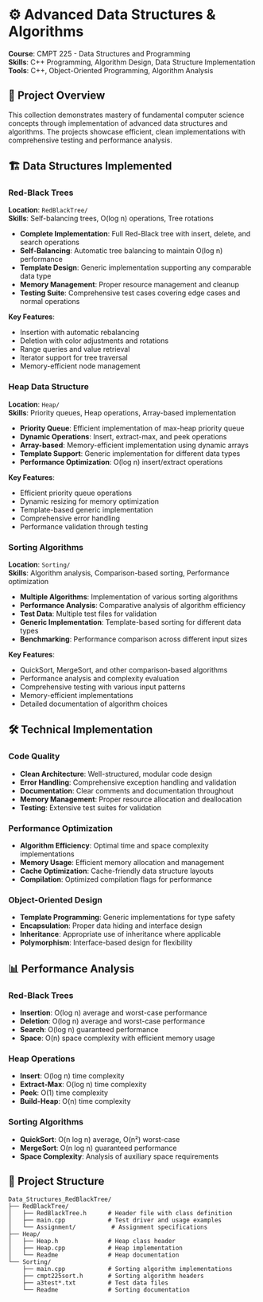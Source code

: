 # ⚙️ Advanced Data Structures & Algorithms

**Course**: CMPT 225 - Data Structures and Programming  
**Skills**: C++ Programming, Algorithm Design, Data Structure Implementation  
**Tools**: C++, Object-Oriented Programming, Algorithm Analysis

## 🎯 Project Overview

This collection demonstrates mastery of fundamental computer science concepts through implementation of advanced data structures and algorithms. The projects showcase efficient, clean implementations with comprehensive testing and performance analysis.

## 🏗️ Data Structures Implemented

### Red-Black Trees

**Location**: `RedBlackTree/`  
**Skills**: Self-balancing trees, O(log n) operations, Tree rotations

- **Complete Implementation**: Full Red-Black tree with insert, delete, and search operations
- **Self-Balancing**: Automatic tree balancing to maintain O(log n) performance
- **Template Design**: Generic implementation supporting any comparable data type
- **Memory Management**: Proper resource management and cleanup
- **Testing Suite**: Comprehensive test cases covering edge cases and normal operations

**Key Features**:

- Insertion with automatic rebalancing
- Deletion with color adjustments and rotations
- Range queries and value retrieval
- Iterator support for tree traversal
- Memory-efficient node management

### Heap Data Structure

**Location**: `Heap/`  
**Skills**: Priority queues, Heap operations, Array-based implementation

- **Priority Queue**: Efficient implementation of max-heap priority queue
- **Dynamic Operations**: Insert, extract-max, and peek operations
- **Array-based**: Memory-efficient implementation using dynamic arrays
- **Template Support**: Generic implementation for different data types
- **Performance Optimization**: O(log n) insert/extract operations

**Key Features**:

- Efficient priority queue operations
- Dynamic resizing for memory optimization
- Template-based generic implementation
- Comprehensive error handling
- Performance validation through testing

### Sorting Algorithms

**Location**: `Sorting/`  
**Skills**: Algorithm analysis, Comparison-based sorting, Performance optimization

- **Multiple Algorithms**: Implementation of various sorting algorithms
- **Performance Analysis**: Comparative analysis of algorithm efficiency
- **Test Data**: Multiple test files for validation
- **Generic Implementation**: Template-based sorting for different data types
- **Benchmarking**: Performance comparison across different input sizes

**Key Features**:

- QuickSort, MergeSort, and other comparison-based algorithms
- Performance analysis and complexity evaluation
- Comprehensive testing with various input patterns
- Memory-efficient implementations
- Detailed documentation of algorithm choices

## 🛠️ Technical Implementation

### Code Quality

- **Clean Architecture**: Well-structured, modular code design
- **Error Handling**: Comprehensive exception handling and validation
- **Documentation**: Clear comments and documentation throughout
- **Memory Management**: Proper resource allocation and deallocation
- **Testing**: Extensive test suites for validation

### Performance Optimization

- **Algorithm Efficiency**: Optimal time and space complexity implementations
- **Memory Usage**: Efficient memory allocation and management
- **Cache Optimization**: Cache-friendly data structure layouts
- **Compilation**: Optimized compilation flags for performance

### Object-Oriented Design

- **Template Programming**: Generic implementations for type safety
- **Encapsulation**: Proper data hiding and interface design
- **Inheritance**: Appropriate use of inheritance where applicable
- **Polymorphism**: Interface-based design for flexibility

## 📊 Performance Analysis

### Red-Black Trees

- **Insertion**: O(log n) average and worst-case performance
- **Deletion**: O(log n) average and worst-case performance
- **Search**: O(log n) guaranteed performance
- **Space**: O(n) space complexity with efficient memory usage

### Heap Operations

- **Insert**: O(log n) time complexity
- **Extract-Max**: O(log n) time complexity
- **Peek**: O(1) time complexity
- **Build-Heap**: O(n) time complexity

### Sorting Algorithms

- **QuickSort**: O(n log n) average, O(n²) worst-case
- **MergeSort**: O(n log n) guaranteed performance
- **Space Complexity**: Analysis of auxiliary space requirements

## 📁 Project Structure

```
Data_Structures_RedBlackTree/
├── RedBlackTree/
│   ├── RedBlackTree.h      # Header file with class definition
│   ├── main.cpp            # Test driver and usage examples
│   └── Assignment/          # Assignment specifications
├── Heap/
│   ├── Heap.h              # Heap class header
│   ├── Heap.cpp            # Heap implementation
│   └── Readme              # Heap documentation
└── Sorting/
    ├── main.cpp            # Sorting algorithm implementations
    ├── cmpt225sort.h       # Sorting algorithm headers
    ├── a3test*.txt         # Test data files
    └── Readme              # Sorting documentation
```
